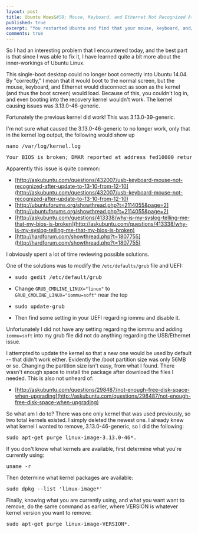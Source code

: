 ```yaml
---
layout: post
title: Ubuntu Woes&#58; Mouse, Keyboard, and Ethernet Not Recognized At Boot
published: true
excerpt: "You restarted Ubuntu and find that your mouse, keyboard, and/or Ethernet are no longer recognized. How do you fix this?"
comments: true
---
```


So I had an interesting problem that I encountered today, and the best part is that since I was able to fix it, I have learned quite a bit more about the inner-workings of Ubuntu Linux.

This single-boot desktop could no longer boot correctly into Ubuntu 14.04. By "correctly," I mean that it would boot to the normal screen, but the mouse, keyboard, and Ethernet would disconnect as soon as the kernel (and thus the boot screen) would load. Because of this, you couldn't log in, and even booting into the recovery kernel wouldn't work. The kernel causing issues was 3.13.0-46-generic.

Fortunately the previous kernel did work! This was 3.13.0-39-generic.

I'm not sure what caused the 3.13.0-46-generic to no longer work, only that in the kernel log output, the following would show up

<pre>nano /var/log/kernel.log</pre>
<pre>Your BIOS is broken; DMAR reported at address fed10000 returns all ones!</pre>

Apparently this issue is quite common:
   - [http://askubuntu.com/questions/432007/usb-keyboard-mouse-not-recognized-after-update-to-13-10-from-12-10](http://askubuntu.com/questions/432007/usb-keyboard-mouse-not-recognized-after-update-to-13-10-from-12-10)
   -  [http://ubuntuforums.org/showthread.php?t=2114055&page=2](http://ubuntuforums.org/showthread.php?t=2114055&page=2)
   -  [http://askubuntu.com/questions/413338/why-is-my-syslog-telling-me-that-my-bios-is-broken](http://askubuntu.com/questions/413338/why-is-my-syslog-telling-me-that-my-bios-is-broken)
   -  [http://hardforum.com/showthread.php?t=1807755](http://hardforum.com/showthread.php?t=1807755)


I obviously spent a lot of time reviewing possible solutions.

One of the solutions was to modify the `/etc/defaults/grub` file and UEFI:
   - <pre>sudo gedit /etc/default/grub</pre>
   - Change `GRUB_CMDLINE_LINUX="linux"` to `GRUB_CMDLINE_LINUX="iommu=soft"` near the top
   - <pre>sudo update-grub</pre>
   - Then find some setting in your UEFI regarding iommu and disable it.

Unfortunately I did not have any setting regarding the iommu and adding `iommu=soft` into my grub file did not do anything regarding the USB/Ethernet issue.

I attempted to update the kernel so that a new one would be used by default -- that didn't work either. Evidently the /boot partition size was only 56MB or so. Changing the partition size isn't easy, from what I found. There wasn't enough space to install the package after download the files I needed. This is also not unheard of:

   -  [http://askubuntu.com/questions/298487/not-enough-free-disk-space-when-upgrading](http://askubuntu.com/questions/298487/not-enough-free-disk-space-when-upgrading)

So what am I do to? There was one only kernel that was used previously, so two total kernels existed. I simply deleted the newest one. I already knew what kernel I wanted to remove, 3.13.0-46-generic, so I did the following:  
   <pre>sudo apt-get purge linux-image-3.13.0-46*.</pre>

If you don't know what kernels are available, first determine what you're currently using:
   <pre>uname -r</pre>

Then determine what kernel packages are available:
   <pre>sudo dpkg --list 'linux-image*'</pre>

Finally, knowing what you are currently using, and what you want want to remove, do the same command as earlier, where VERSION is whatever kernel version you want to remove:
   <pre>sudo apt-get purge linux-image-VERSION*.</pre>
